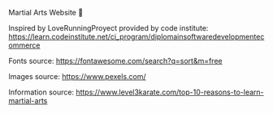 Martial Arts Website 🥋

Inspired by LoveRunningProyect provided by code institute: https://learn.codeinstitute.net/ci_program/diplomainsoftwaredevelopmentecommerce

Fonts source: https://fontawesome.com/search?q=sort&m=free

Images source: https://www.pexels.com/

Information source: https://www.level3karate.com/top-10-reasons-to-learn-martial-arts

